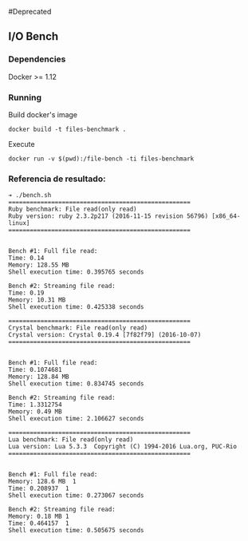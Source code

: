 #Deprecated

## I/O Bench

### Dependencies

Docker >= 1.12

### Running

Build docker's image

`docker build -t files-benchmark . `

Execute

`docker run -v $(pwd):/file-bench -ti files-benchmark`


### Referencia de resultado:

```
➔ ./bench.sh
===================================================
Ruby benchmark: File read(only read)
Ruby version: ruby 2.3.2p217 (2016-11-15 revision 56796) [x86_64-linux]
===================================================


Bench #1: Full file read:
Time: 0.14
Memory: 128.55 MB
Shell execution time: 0.395765 seconds

Bench #2: Streaming file read:
Time: 0.19
Memory: 10.31 MB
Shell execution time: 0.425338 seconds

===================================================
Crystal benchmark: File read(only read)
Crystal version: Crystal 0.19.4 [7f82f79] (2016-10-07)
===================================================


Bench #1: Full file read:
Time: 0.1074681
Memory: 128.84 MB
Shell execution time: 0.834745 seconds

Bench #2: Streaming file read:
Time: 1.3312754
Memory: 0.49 MB
Shell execution time: 2.106627 seconds

===================================================
Lua benchmark: File read(only read)
Lua version: Lua 5.3.3  Copyright (C) 1994-2016 Lua.org, PUC-Rio
===================================================


Bench #1: Full file read:
Memory: 128.6 MB  1
Time: 0.208937  1
Shell execution time: 0.273067 seconds

Bench #2: Streaming file read:
Memory: 0.18 MB 1
Time: 0.464157  1
Shell execution time: 0.505675 seconds

```
